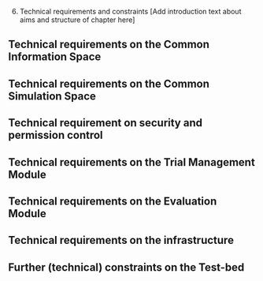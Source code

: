 6.	Technical requirements and constraints 
[Add introduction text about aims and structure of chapter here]

## Technical requirements on the Common Information Space

## Technical requirements on the Common Simulation Space

## Technical requirement on security and permission control

## Technical requirements on the Trial Management Module

## Technical requirements on the Evaluation Module

## Technical requirements on the infrastructure

## Further (technical) constraints on the Test-bed
